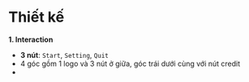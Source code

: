 # Thiết kế

**1. Interaction**
- **3 nút**: `Start`, `Setting`, `Quit`
- 4 góc gồm 1 logo và 3 nút ở giữa, góc trái dưới cùng với nút credit
- 